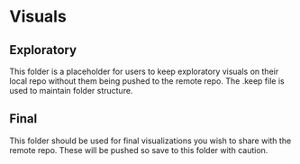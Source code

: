 # Visuals

## Exploratory
This folder is a placeholder for users to keep exploratory visuals on their local repo without them being pushed to the remote repo. The .keep file is used to maintain folder structure.

## Final
This folder should be used for final visualizations you wish to share with the remote repo. These will be pushed so save to this folder with caution.